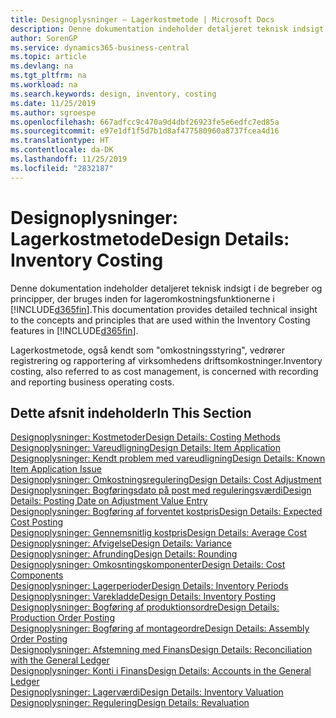 ```yaml
---
title: Designoplysninger – Lagerkostmetode | Microsoft Docs
description: Denne dokumentation indeholder detaljeret teknisk indsigt i de begreber og principper, der bruges inden for lageromkostningsfunktionerne i Business Central.
author: SorenGP
ms.service: dynamics365-business-central
ms.topic: article
ms.devlang: na
ms.tgt_pltfrm: na
ms.workload: na
ms.search.keywords: design, inventory, costing
ms.date: 11/25/2019
ms.author: sgroespe
ms.openlocfilehash: 667adfcc9c470a9d4dbf26923fe5e6edfc7ed85a
ms.sourcegitcommit: e97e1df1f5d7b1d8af477580960a8737fcea4d16
ms.translationtype: HT
ms.contentlocale: da-DK
ms.lasthandoff: 11/25/2019
ms.locfileid: "2832187"
---
```

# <a name="design-details-inventory-costing"></a><span data-ttu-id="6bfb0-103">Designoplysninger: Lagerkostmetode</span><span class="sxs-lookup"><span data-stu-id="6bfb0-103">Design Details: Inventory Costing</span></span>
<span data-ttu-id="6bfb0-104">Denne dokumentation indeholder detaljeret teknisk indsigt i de begreber og principper, der bruges inden for lageromkostningsfunktionerne i [!INCLUDE[d365fin](includes/d365fin_md.md)].</span><span class="sxs-lookup"><span data-stu-id="6bfb0-104">This documentation provides detailed technical insight to the concepts and principles that are used within the Inventory Costing features in [!INCLUDE[d365fin](includes/d365fin_md.md)].</span></span>  

<span data-ttu-id="6bfb0-105">Lagerkostmetode, også kendt som "omkostningsstyring", vedrører registrering og rapportering af virksomhedens driftsomkostninger.</span><span class="sxs-lookup"><span data-stu-id="6bfb0-105">Inventory costing, also referred to as cost management, is concerned with recording and reporting business operating costs.</span></span>  

## <a name="in-this-section"></a><span data-ttu-id="6bfb0-106">Dette afsnit indeholder</span><span class="sxs-lookup"><span data-stu-id="6bfb0-106">In This Section</span></span>  
[<span data-ttu-id="6bfb0-107">Designoplysninger: Kostmetoder</span><span class="sxs-lookup"><span data-stu-id="6bfb0-107">Design Details: Costing Methods</span></span>](design-details-costing-methods.md)  
[<span data-ttu-id="6bfb0-108">Designoplysninger: Vareudligning</span><span class="sxs-lookup"><span data-stu-id="6bfb0-108">Design Details: Item Application</span></span>](design-details-item-application.md)  
[<span data-ttu-id="6bfb0-109">Designoplysninger: Kendt problem med vareudligning</span><span class="sxs-lookup"><span data-stu-id="6bfb0-109">Design Details: Known Item Application Issue</span></span>](design-details-inventory-zero-level-open-item-ledger-entries.md)  
[<span data-ttu-id="6bfb0-110">Designoplysninger: Omkostningsregulering</span><span class="sxs-lookup"><span data-stu-id="6bfb0-110">Design Details: Cost Adjustment</span></span>](design-details-cost-adjustment.md)  
[<span data-ttu-id="6bfb0-111">Designoplysninger: Bogføringsdato på post med reguleringsværdi</span><span class="sxs-lookup"><span data-stu-id="6bfb0-111">Design Details: Posting Date on Adjustment Value Entry</span></span>](design-details-inventory-adjustment-value-entry-posting-date.md)  
[<span data-ttu-id="6bfb0-112">Designoplysninger: Bogføring af forventet kostpris</span><span class="sxs-lookup"><span data-stu-id="6bfb0-112">Design Details: Expected Cost Posting</span></span>](design-details-expected-cost-posting.md)  
[<span data-ttu-id="6bfb0-113">Designoplysninger: Gennemsnitlig kostpris</span><span class="sxs-lookup"><span data-stu-id="6bfb0-113">Design Details: Average Cost</span></span>](design-details-average-cost.md)  
[<span data-ttu-id="6bfb0-114">Designoplysninger: Afvigelse</span><span class="sxs-lookup"><span data-stu-id="6bfb0-114">Design Details: Variance</span></span>](design-details-variance.md)  
[<span data-ttu-id="6bfb0-115">Designoplysninger: Afrunding</span><span class="sxs-lookup"><span data-stu-id="6bfb0-115">Design Details: Rounding</span></span>](design-details-rounding.md)  
[<span data-ttu-id="6bfb0-116">Designoplysninger: Omkosntingskomponenter</span><span class="sxs-lookup"><span data-stu-id="6bfb0-116">Design Details: Cost Components</span></span>](design-details-cost-components.md)  
[<span data-ttu-id="6bfb0-117">Designoplysninger: Lagerperioder</span><span class="sxs-lookup"><span data-stu-id="6bfb0-117">Design Details: Inventory Periods</span></span>](design-details-inventory-periods.md)  
[<span data-ttu-id="6bfb0-118">Designoplysninger: Varekladde</span><span class="sxs-lookup"><span data-stu-id="6bfb0-118">Design Details: Inventory Posting</span></span>](design-details-inventory-posting.md)  
[<span data-ttu-id="6bfb0-119">Designoplysninger: Bogføring af produktionsordre</span><span class="sxs-lookup"><span data-stu-id="6bfb0-119">Design Details: Production Order Posting</span></span>](design-details-production-order-posting.md)  
[<span data-ttu-id="6bfb0-120">Designoplysninger: Bogføring af montageordre</span><span class="sxs-lookup"><span data-stu-id="6bfb0-120">Design Details: Assembly Order Posting</span></span>](design-details-assembly-order-posting.md)  
[<span data-ttu-id="6bfb0-121">Designoplysninger: Afstemning med Finans</span><span class="sxs-lookup"><span data-stu-id="6bfb0-121">Design Details: Reconciliation with the General Ledger</span></span>](design-details-reconciliation-with-the-general-ledger.md)  
[<span data-ttu-id="6bfb0-122">Designoplysninger: Konti i Finans</span><span class="sxs-lookup"><span data-stu-id="6bfb0-122">Design Details: Accounts in the General Ledger</span></span>](design-details-accounts-in-the-general-ledger.md)  
[<span data-ttu-id="6bfb0-123">Designoplysninger: Lagerværdi</span><span class="sxs-lookup"><span data-stu-id="6bfb0-123">Design Details: Inventory Valuation</span></span>](design-details-inventory-valuation.md)  
[<span data-ttu-id="6bfb0-124">Designoplysninger: Regulering</span><span class="sxs-lookup"><span data-stu-id="6bfb0-124">Design Details: Revaluation</span></span>](design-details-revaluation.md)
